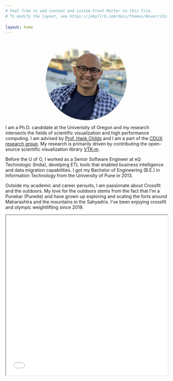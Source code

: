 ```yaml
---
# Feel free to add content and custom Front Matter to this file.
# To modify the layout, see https://jekyllrb.com/docs/themes/#overriding-theme-defaults

layout: home
---
```


<img src="/assets/AYenpure.jpeg" alt="Abhishek" style="border-radius:50%;max-width:300px;max-height:300px;width: auto;height: auto;display: block;
  margin-left: auto;
  margin-right: auto;
  width: 50%;">

I am a Ph.D. candidate at the Univerisity of Oregon and my research intersects the
fields of scientific visualization and high performance computing. I am advised by
[Prof. Hank Childs](https://cdux.cs.uoregon.edu/childs.html)
and I am a part of the [CDUX research group](https://cdux.cs.uoregon.edu/index.html).
My research is primarily driven by contributing the open-source scientific visualization library [VTK-m](https://m.vtk.org/).

Before the U of O, I worked as a Senior Software Engineer at eQ Technologic (India),
develping ETL tools that enabled business intelligence and data migration capabilities.
I got my Bachelor of Engineering (B.E.) in Information Technology from the University of Pune in 2013.

Outside my academic and career persuits, I am passionate about Crossfit and the outdoors.
My love for the outdoors stems from the fact that I'm a Punekar (Puneite) and have grown up exploring
and scaling the forts around Maharashtra and the mountains in the Sahyadris.
I've been enjoying crossfit and olympic weightlifting since 2019.

<iframe src="/assets/AYenpureResume.pdf" width="100%" height="500px">

